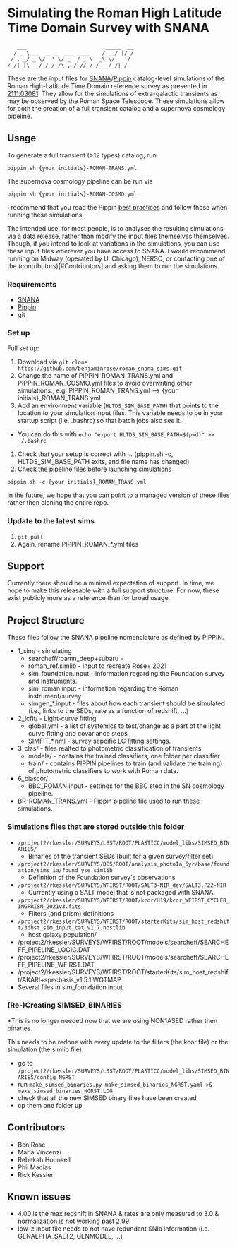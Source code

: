 # Simulating the Roman High Latitude Time Domain Survey with SNANA

```
   ___                         _____  __ 
  / _ \___  __ _  ___ ____    / __/ |/ /
 / , _/ _ \/  ' \/ _ `/ _ \  _\ \/    /
/_/|_|\___/_/_/_/\_,_/_//_/ /___/_/|_/
```

These are the input files for [SNANA]/[Pippin] catalog-level simulations of the Roman High-Latitude Time Domain reference survey as presented in [2111.03081](https://ui.adsabs.harvard.edu/abs/2021arXiv211103081R/abstract). They allow for the simulations of extra-galactic transients as may be observed by the Roman Space Telescope. These simulations allow for both the creation of a full transient catalog and a supernova cosmology pipeline.

[SNANA]: https://github.com/RickKessler/SNANA
[Pippin]: https://github.com/dessn/Pippin

## Usage

To generate a full transient (>12 types) catalog, run
```
pippin.sh {your initials}-ROMAN-TRANS.yml
```

The supernova cosmology pipeline can be run via 
```
pippin.sh {your initials}-ROMAN-COSMO.yml
```

I recommend that you read the Pippin [best practices](https://pippin.readthedocs.io/en/latest/usage.html#best-practice) and follow those when running these simulations.

The intended use, for most people, is to analyses the resulting simulations via a data release, rather than modify the input files themselves themselves. Though, if you intend to look at variations in the simulations, you can use these input files wherever you have access to SNANA. I would recommend running on Midway (operated by U. Chicago), NERSC, or contacting one of the (contributors)[#Contributors] and asking them to run the simulations.

### Requirements

* [SNANA]
* [Pippin]
* git

### Set up

Full set up:

1. Download via `git clone https://github.com/benjaminrose/roman_snana_sims.git`
1. Change the name of PIPPIN_ROMAN_TRANS.yml and PIPPIN_ROMAN_COSMO.yml files to avoid overwriting other simulations., e.g. PIPPIN_ROMAN_TRANS.yml --> {your initials}_ROMAN_TRANS.yml
1. Add an environment variable (`HLTDS_SIM_BASE_PATH`) that points to the location to your simulation input files. This variable needs to be in your startup script (i.e. .bashrc) so that batch jobs also see it.
  - You can do this with `echo "export HLTDS_SIM_BASE_PATH=$(pwd)" >> ~/.bashrc`
1. Check that your setup is correct with ... (pippin.sh -c, HLTDS_SIM_BASE_PATH exits, and file name has changed)
1. Check the pipeline files before launching simulations
```
pippin.sh -c {your initials}_ROMAN_TRANS.yml
```

In the future, we hope that you can point to a managed version of these files rather then cloning the entire repo.

### Update to the latest sims

1. `git pull`
1. Again, rename PIPPIN_ROMAN_*.yml files

## Support

Currently there should be a minimal expectation of support. In time, we hope to make this releasable with a full support structure. For now, these exist publicly more as a reference than for broad usage.

## Project Structure

These files follow the SNANA pipeline nomenclature as defined by PIPPIN. 

- 1_sim/ - simulating
   - searcheff/roamn_deep+subaru - 
   - roman_ref.simlib - input to recreate Rose+ 2021
   - sim_foundation.input - information regarding the Foundation survey and instruments.
   - sim_roman.input - information regarding the Roman instrument/survey
   - simgen_*.input - files about how each transient should be simulated (i.e., links to the SEDs, rate as a function of redshift, ...)
- 2_lcfit/ - Light-curve fitting
   - global.yml - a list of systemics to test/change as a part of the light curve fitting and covariance steps
   - SIMFIT_*.nml - survey sepcific LC fitting settings.
- 3_clas/ - files realted to photometric classification of transients
   - models/ - contains the trained classifiers, one folder per classifier
   - train/ - contains PIPPIN pipelines to train (and validate the training) of photometric classifiers to work with Roman data.
- 6_biascor/
   - BBC_ROMAN.input - settings for the BBC step in the SN cosmology pipeline.
- BR-ROMAN_TRANS.yml - Pippin pipeline file used to run these simulations.

### Simulations files that are stored outside this folder

- `/project2/rkessler/SURVEYS/LSST/ROOT/PLASTICC/model_libs/SIMSED_BINARIES/`
   - Binaries of the transient SEDs (built for a given survey/filter set)
- `/project2/rkessler/SURVEYS/DES/ROOT/analysis_photoIa_5yr/base/foundation/sims_ia/found_yse.simlib`
   - Definition of the Foundation survey's observations
- `/project2/rkessler/SURVEYS/WFIRST/ROOT/SALT3-NIR_dev/SALT3.P22-NIR`
   - Currently using a SALT model that is not packaged with SNANA.
- `/project2/rkessler/SURVEYS/WFIRST/ROOT/kcor/H19/kcor_WFIRST_CYCLE8_IMGPRISM_2021v3.fits`
   - Filters (and prism) definitions
- `/project2/rkessler/SURVEYS/WFIRST/ROOT/starterKits/sim_host_redshift/3dhst_sim_input_cat_v1.7.hostlib`
   - host galaxy population/
- /project2/rkessler/SURVEYS/WFIRST/ROOT/models/searcheff/SEARCHEFF_PIPELINE_LOGIC.DAT
- /project2/rkessler/SURVEYS/WFIRST/ROOT/models/searcheff/SEARCHEFF_PIPELINE_WFIRST.DAT
- /project2/rkessler/SURVEYS/WFIRST/ROOT/starterKits/sim_host_redshift/AKARI+specbasis_v1.5.1.WGTMAP
- Several files in sim_foundation.input


### (Re-)Creating SIMSED_BINARIES

*This is no longer needed now that we are using NON1ASED rather then binaries.

This needs to be redone with every update to the filters (the kcor file) or the simulation (the simlib file).

- go to `/project2/rkessler/SURVEYS/LSST/ROOT/PLASTICC/model_libs/SIMSED_BINARIES/config_NGRST`
- run `make_simsed_binaries.py make_simsed_binaries_NGRST.yaml >& make_simsed_binaries_NGRST.LOG`
- check that all the new SIMSED binary files have been created
- cp them one folder up

## Contributors

- Ben Rose
- Maria Vincenzi
- Rebekah Hounsell
- Phil Macias
- Rick Kessler

## Known issues

- 4.00 is the max redshift in SNANA & rates are only measured to 3.0 & normalization is not working past 2.99
- low-z input file needs to not have redundant SNIa information (i.e. GENALPHA_SALT2, GENMODEL, ...)
